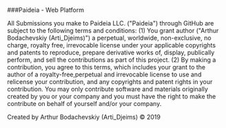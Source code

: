 ###Paideia - Web Platform

All Submissions you make to Paideia LLC. ("Paideia") through GitHub are subject to the following terms and conditions: (1) You grant author ("Arthur Bodachevskiy (Arti_Djeims)") a perpetual, worldwide, non-exclusive, no charge, royalty free, irrevocable license under your applicable copyrights and patents to reproduce, prepare derivative works of, display, publically perform, and sell the contributions as part of this project.
(2) By making a contribution, you agree to this terms, which includes your grant to the author of a royalty-free,perpetual and irrevocable license to use and relicense your contribution, and any copyrights and patent rights in your contribution.  You may only contribute software and materials originally created by you or your company and you must have the right to make the contribute on behalf of yourself and/or your company.

Created by Arthur Bodachevskiy (Arti_Djeims) © 2019